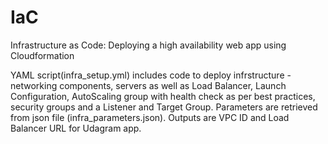 # IaC
Infrastructure as Code:
Deploying a high availability web app using Cloudformation

YAML script(infra_setup.yml) includes code to deploy infrstructure - networking components, servers as well as Load Balancer, Launch Configuration, AutoScaling group with health check as per best practices, security groups and a Listener and Target Group.
Parameters are retrieved from json file (infra_parameters.json). 
Outputs are VPC ID and Load Balancer URL for Udagram app.

